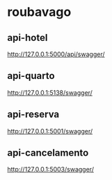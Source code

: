 # roubavago

## api-hotel
  http://127.0.0.1:5000/api/swagger/

## api-quarto
  http://127.0.0.1:5138/swagger/

## api-reserva
  http://127.0.0.1:5001/swagger/

## api-cancelamento
  http://127.0.0.1:5003/swagger/
